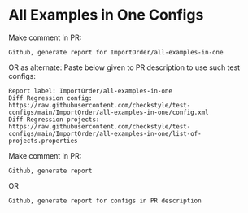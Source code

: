 # All Examples in One Configs
Make comment in PR:
```
Github, generate report for ImportOrder/all-examples-in-one
```
OR as alternate:
Paste below given to PR description to use such test configs:
```
Report label: ImportOrder/all-examples-in-one
Diff Regression config: https://raw.githubusercontent.com/checkstyle/test-configs/main/ImportOrder/all-examples-in-one/config.xml
Diff Regression projects: https://raw.githubusercontent.com/checkstyle/test-configs/main/ImportOrder/all-examples-in-one/list-of-projects.properties
```
Make comment in PR:
```
Github, generate report
```
OR
```
Github, generate report for configs in PR description
```
